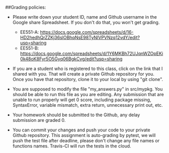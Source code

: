 ##Grading policies:

* Please write down your student ID, name and Github username in the Google share Spreadsheet. If you don't do that, you won't get grading.
  * EE551-A: https://docs.google.com/spreadsheets/d/16-HD2hedhQrZZKj36slOBhqNsE98TyNIVPVNzq12vdY/edit?usp=sharing 
  * EE551-B: https://docs.google.com/spreadsheets/d/1Y6MKBh72UJqnWZOpEKi0k48oK8Fyr5O5Gyq06BgkCvg/edit?usp=sharing 

* If you are a student who is registered to this class, click on the link that I shared with you. That will create a private Github repository for you. Once you have that repository, clone it to your local by using "git clone". 

* You are supposed to modify the file "my_answers.py" in src/mypkg. You should be able to run this file as you are editing. Any submission that are unable to run properly will get 0 score, including package missing, SyntaxError, variable mismatch, extra return, unnecessary print out, etc.

* Your homework should be submitted to the Github, any delay submission are graded 0.

* You can commit your changes and push your code to your private Github repository. This assignment is auto-grading by pytest, we will push the test file after deadline, please don't change any file names or functions names. Travis-CI will run the tests in the cloud.
